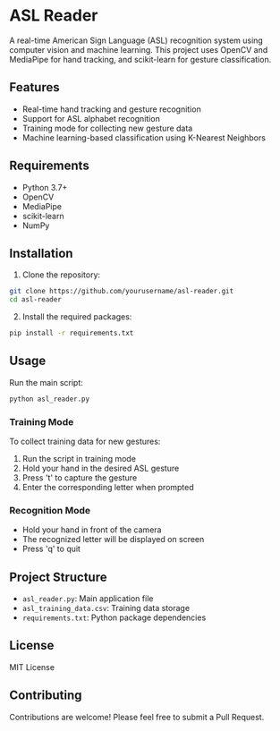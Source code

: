# ASL Reader

A real-time American Sign Language (ASL) recognition system using computer vision and machine learning. This project uses OpenCV and MediaPipe for hand tracking, and scikit-learn for gesture classification.

## Features

- Real-time hand tracking and gesture recognition
- Support for ASL alphabet recognition
- Training mode for collecting new gesture data
- Machine learning-based classification using K-Nearest Neighbors

## Requirements

- Python 3.7+
- OpenCV
- MediaPipe
- scikit-learn
- NumPy

## Installation

1. Clone the repository:
```bash
git clone https://github.com/yourusername/asl-reader.git
cd asl-reader
```

2. Install the required packages:
```bash
pip install -r requirements.txt
```

## Usage

Run the main script:
```bash
python asl_reader.py
```

### Training Mode
To collect training data for new gestures:
1. Run the script in training mode
2. Hold your hand in the desired ASL gesture
3. Press 't' to capture the gesture
4. Enter the corresponding letter when prompted

### Recognition Mode
- Hold your hand in front of the camera
- The recognized letter will be displayed on screen
- Press 'q' to quit

## Project Structure

- `asl_reader.py`: Main application file
- `asl_training_data.csv`: Training data storage
- `requirements.txt`: Python package dependencies

## License

MIT License

## Contributing

Contributions are welcome! Please feel free to submit a Pull Request. 